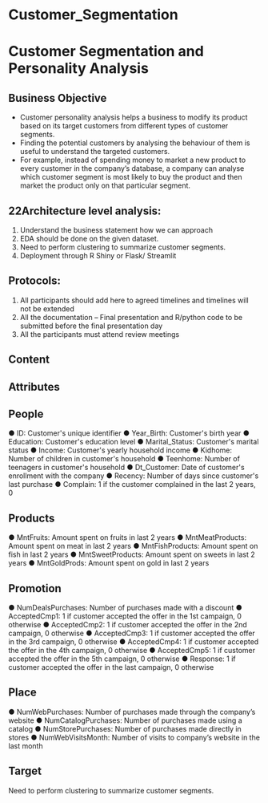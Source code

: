 # Customer_Segmentation

# Customer Segmentation and Personality Analysis

## Business Objective
- Customer personality analysis helps a business to modify its product based on its target customers 
  from different types of customer segments.
- Finding the potential customers by analysing the behaviour of them is useful to understand the 
  targeted customers.    
- For example, instead of spending money to market a new product to every customer in the company’s 
  database, a company can analyse which customer segment is most likely to buy the product and then 
  market the product only on that particular segment.

## 22Architecture level analysis:
1.	Understand the business statement how we can approach
2.	EDA should be done on the given dataset.
3.	Need to perform clustering to summarize customer segments.
4.	Deployment through R Shiny or Flask/ Streamlit

## Protocols:
1)	All participants should add here to agreed timelines and timelines will not be extended
2)	All the documentation – Final presentation and R/python code to be submitted before the final 
    presentation day
3)	All the participants must attend review meetings
   
## Content
## Attributes
## People
●	ID: Customer's unique identifier
●	Year_Birth: Customer's birth year
●	Education: Customer's education level
●	Marital_Status: Customer's marital status
●	Income: Customer's yearly household income
●	Kidhome: Number of children in customer's household
●	Teenhome: Number of teenagers in customer's household
●	Dt_Customer: Date of customer's enrollment with the company
●	Recency: Number of days since customer's last purchase
●	Complain: 1 if the customer complained in the last 2 years, 0
## Products
●	MntFruits: Amount spent on fruits in last 2 years
●	MntMeatProducts: Amount spent on meat in last 2 years
●	MntFishProducts: Amount spent on fish in last 2 years
●	MntSweetProducts: Amount spent on sweets in last 2 years
●	MntGoldProds: Amount spent on gold in last 2 years
## Promotion
●	NumDealsPurchases: Number of purchases made with a discount
●	AcceptedCmp1: 1 if customer accepted the offer in the 1st campaign, 0 otherwise
●	AcceptedCmp2: 1 if customer accepted the offer in the 2nd campaign, 0 otherwise
●	AcceptedCmp3: 1 if customer accepted the offer in the 3rd campaign, 0 otherwise
●	AcceptedCmp4: 1 if customer accepted the offer in the 4th campaign, 0 otherwise
●	AcceptedCmp5: 1 if customer accepted the offer in the 5th campaign, 0 otherwise
●	Response: 1 if customer accepted the offer in the last campaign, 0 otherwise
## Place
●	NumWebPurchases: Number of purchases made through the company’s website
●	NumCatalogPurchases: Number of purchases made using a catalog
●	NumStorePurchases: Number of purchases made directly in stores
●	NumWebVisitsMonth: Number of visits to company’s website in the last month
## Target
Need to perform clustering to summarize customer segments.

